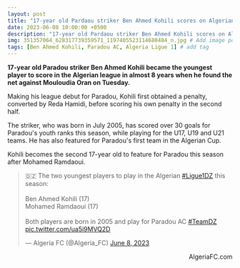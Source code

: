 ```yaml
---
layout: post
title: "17-year old Pardaou striker Ben Ahmed Kohili scores on Algerian league debut"
date: 2023-06-08 10:00:00 +0500
description: "17-year old Pardaou striker Ben Ahmed Kohili scores on Algerian league debut" # Add post description (optional)
img: 351357064_628317739359571_1197405523114680484_n.jpg # Add image post (optional)
tags: [Ben Ahmed Kohili, Paradou AC, Algeria Ligue 1] # add tag
---
```

**17-year old Paradou striker Ben Ahmed Kohili became the youngest player to score in the Algerian league in almost 8 years when he found the net against Mouloudia Oran on Tuesday.**

Making his league debut for Paradou, Kohili first obtained a penalty, converted by Reda Hamidi, before scoring his own penalty in the second half.

The striker, who was born in July 2005, has scored over 30 goals for Paradou's youth ranks this season, while playing for the U17, U19 and U21 teams. He has also featured for Paradou's first team in the Algerian Cup.

Kohili becomes the second 17-year old to feature for Paradou this season after Mohamed Ramdaoui. 

<blockquote class="twitter-tweet"><p lang="en" dir="ltr">🇩🇿 The two youngest players to play in the Algerian <a href="https://twitter.com/hashtag/Ligue1DZ?src=hash&amp;ref_src=twsrc%5Etfw">#Ligue1DZ</a> this season:<br><br>Ben Ahmed Kohili (17)<br>Mohamed Ramdaoui (17)<br><br>Both players are born in 2005 and play for Paradou AC <a href="https://twitter.com/hashtag/TeamDZ?src=hash&amp;ref_src=twsrc%5Etfw">#TeamDZ</a> <a href="https://t.co/ua5i9MVQ2D">pic.twitter.com/ua5i9MVQ2D</a></p>&mdash; Algeria FC (@Algeria_FC) <a href="https://twitter.com/Algeria_FC/status/1666611224111448065?ref_src=twsrc%5Etfw">June 8, 2023</a></blockquote> <script async src="https://platform.twitter.com/widgets.js" charset="utf-8"></script>

<p style="text-align:right">AlgeriaFC.com</p>
